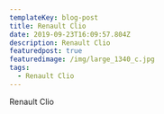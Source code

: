 ```yaml
---
templateKey: blog-post
title: Renault Clio
date: 2019-09-23T16:09:57.804Z
description: Renault Clio
featuredpost: true
featuredimage: /img/large_1340_c.jpg
tags:
  - Renault Clio
---
```

Renault Clio
